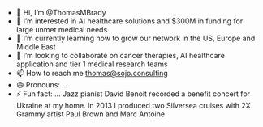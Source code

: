 - 👋 Hi, I’m @ThomasMBrady
- 👀 I’m interested in AI healthcare solutions and $300M in funding for large unmet medical needs
- 🌱 I’m currently learning how to grow our network in the US, Europe and Middle East
- 💞️ I’m looking to collaborate on cancer therapies, AI healthcare application and tier 1 medical research teams
- 📫 How to reach me thomas@sojo.consulting
- 😄 Pronouns: ...
- ⚡ Fun fact: ... Jazz pianist David Benoit recorded a benefit concert for Ukraine at my home. In 2013 I produced two Silversea cruises with 2X Grammy artist Paul Brown and Marc Antoine

<!---
ThomasMBrady/ThomasMBrady is a ✨ special ✨ repository because its `README.md` (this file) appears on your GitHub profile.
You can click the Preview link to take a look at your changes.
--->
